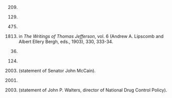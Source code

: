 [^1]: David Pogue, “Don't Just Chat, Do Something,”
*New York Times*, 30 January 2000.

[^2]: Richard M. Stallman, *Free Software, Free Societies*
57 ( Joshua Gay, ed. 2002).

[^3]: William Safire, “The Great Media Gulp,” *New
York Times*, 22 May 2003.

[^4]: St. George Tucker, *Blackstone's Commentaries* 3
(South Hackensack, N.J.: Rothman Reprints, 1969), 18.

[^5]: United States v. Causby, U.S. 328 (1946): 256, 261. The
Court did find that there could be a “taking” if the
government's use of its land effectively destroyed the value of
the Causbys' land. This example was suggested to me by Keith
Aoki's wonderful piece, “(Intellectual) Property and Sovereignty:
<a name="p308"><u>Notes</u></a>  Toward a Cultural Geography of Authorship,”
*Stanford Law Review* 48 (1996): 1293, 1333. See also Paul
Goldstein, *Real Property* (Mineola, N.Y.: Foundation Press,
1984), 1112-13.

[^6]: Lawrence Lessing, *Man of High Fidelity: Edwin Howard
Armstrong* (Philadelphia: J. B. Lipincott Company, 1956),
209.

[^7]: See “Saints: The Heroes and Geniuses of the
Electronic Era,” First Electronic Church of America, at
<a href="http://www.webstationone.com/fecha" target="_blank">www.webstationone.com/fecha</a>, available at link #1.

[^8]: Lessing, 226.

[^9]: Lessing, 256.

[^10]: Amanda Lenhart, “The Ever-Shifting Internet
Population: A New Look at Internet Access and the Digital
Divide,” Pew Internet and American Life Project, 15 April
2003: 6, available at link #2.

[^11]: This is not the only purpose of copyright, though it is the
overwhelmingly primary purpose of the copyright established in
the federal constitution. State copyright law historically
protected not just the commercial interest in publication, but
also a privacy interest. By granting authors the exclusive right
to first publication, state copyright law gave authors the power
to control the spread of facts about them. See Samuel D. Warren
and Louis D. Brandeis, “The Right to Privacy,”
*Harvard Law Review* 4 (1890): 193, 198-200.

[^12]: See Jessica Litman, *Digital Copyright* (New York:
Prometheus Books, 2001), ch. 13.

[^13]: Amy Harmon, “Black Hawk Download: Moving Beyond
Music, Pirates Use New Tools to Turn the Net into an Illicit
Video Club,” *New York Times*, 17 January 2002.

[^14]: Neil W. Netanel, “Copyright and a Democratic Civil
Society,” *Yale Law Journal* 106 (1996): 283.

[^15]: *Bach* v. *Longman*, 98 Eng. Rep. 1274 (1777)
(Mansfield).

[^16]: See Rochelle Dreyfuss, “Expressive Genericity:
Trademarks as Language in the Pepsi Generation,” *Notre
Dame Law Review* 65 (1990): 397.

[^17]: Lisa Bannon, “The Birds May Sing, but Campers Can't
Unless They Pay Up,” *Wall Street Journal*, 21 August
1996, available at link #3; Jonathan Zittrain, “Calling Off
the Copyright War: In Battle of Property vs. Free Speech, No One
Wins,” *Boston Globe*, 24 November 2002.

[^18]: In *The Rise of the Creative Class* (New York: Basic
Books, 2002), Richard Florida documents a shift in the nature of
labor toward a labor of creativity. His work, however, doesn't
directly address the legal conditions under which that creativity
is enabled or stifled. I certainly agree with him about the
importance and significance of this change, but I also believe
the conditions under which it will be enabled are much more
tenuous.

[^19]: Leonard Maltin, *Of Mice and Magic: A History of American
Animated Cartoons* (New York: Penguin Books, 1987), 34-35.

[^20]: I am grateful to David Gerstein and his careful history,
described at link #4. According to Dave Smith of the Disney
Archives, Disney paid royalties to use the music for five songs
in *Steamboat Willie*: “Steamboat Bill,”
“The Simpleton” (Delille), “Mischief
Makers” (Carbonara), “Joyful Hurry No. 1”
(Baron), and “Gawky Rube” (Lakay). A sixth song,
“The Turkey in the Straw,” was already in the public
domain. Letter from David Smith to Harry Surden, 10 July 2003, on
file with author.

[^21]: He was also a fan of the public domain. See Chris Sprigman,
“The Mouse that Ate the Public Domain,” Findlaw, 5
March 2002, at link #5.

[^22]: Until 1976, copyright law granted an author the possibility
of two terms: an initial term and a renewal term. I have
calculated the “average” term by determining the
weighted average of total registrations for any particular year,
and the proportion renewing. Thus, if 100 copyrights are
registered in year 1, and only 15 are renewed, and the renewal
term is 28 years, then the average term is 32.2 years. For the
renewal data and other relevant data, see the Web site associated
with this book, available at link #6.

[^23]: For an excellent history, see Scott McCloud, *Reinventing
Comics* (New York: Perennial, 2000).

[^24]: See Salil K. Mehra, “Copyright and Comics in Japan:
Does Law Explain Why All the Comics My Kid Watches Are Japanese
Imports?” *Rutgers Law Review* 55 (2002): 155, 182.
“[T]here might be a collective economic rationality that
would lead manga and anime artists to forgo bringing legal
actions for infringement. One hypothesis is that all manga
artists may be better off collectively if they set aside their
individual self-interest and decide not to press their legal
rights. This is essentially a prisoner's dilemma
solved.”

[^25]: The term *intellectual property* is of relatively
recent origin. See Siva Vaidhyanathan, *Copyrights and
Copywrongs*, 11 (New York: New York University Press, 2001).
See also Lawrence Lessig, *The Future of Ideas* (New York:
Random House, 2001), 293 n. 26. The term accurately describes a
set of “property” rights—copyright, patents,
trademark, and trade-secret—but the nature of those rights
is very different.

[^26]: Reese V. Jenkins, *Images and Enterprise* (Baltimore:
Johns Hopkins University Press, 1975), 112.

[^27]: Brian Coe, *The Birth of Photography* (New York:
Taplinger Publishing, 1977), 53.

[^28]: Jenkins, 177.

[^29]: Based on a chart in Jenkins, p. 178.

[^30]: Coe, 58.

[^31]: For illustrative cases, see, for example, *Pavesich*
v. *N.E. Life Ins. Co*., 50 S.E. 68 (Ga. 1905);
*Foster-Milburn Co*. v. *Chinn*, 123090 S.W. 364, 366
(Ky. 1909); *Corliss* v. *Walker*, 64 F. 280 (Mass.
Dist. Ct. 1894).

[^32]: Samuel D. Warren and Louis D. Brandeis, “The Right to
Privacy,” *Harvard Law Review* 4 (1890): 193.

[^33]: See Melville B. Nimmer, “The Right of
Publicity,” *Law and Contemporary Problems* 19 (1954):
203; William L. Prosser, “Privacy,” *California Law
Review* 48 (1960) 398-407; *White* v. *Samsung
Electronics America, Inc*., 971 F. 2d 1395 (9th Cir. 1992),
cert. denied, 508 U.S. 951 (1993).

[^34]: H. Edward Goldberg, “Essential Presentation Tools:
Hardware and Software You Need to Create Digital Multimedia
Presentations,” cadalyst, 1 February 2002, available at
link #7.

[^35]: Judith Van Evra, *Television and Child Development*
(Hillsdale, N.J.: Lawrence Erlbaum Associates, 1990);
“Findings on Family and TV Study,” *Denver
Post*, 25 May 1997, B6.

[^36]: Interview with Elizabeth Daley and Stephanie Barish, 13
December 2002.

[^37]: See Scott Steinberg, “Crichton Gets Medieval on
PCs,” E!online, 4 November 2000, available at link #8;
“Timeline,” 22 November 2000, available at link
#9.

[^38]: Interview with Daley and Barish.

[^39]: Ibid.

[^40]: See, for example, Alexis de Tocqueville, *Democracy in
America*, bk. 1, trans. Henry Reeve (New York: Bantam Books,
2000), ch. 16.

[^41]: Bruce Ackerman and James Fishkin, “Deliberation
Day,” *Journal of Political Philosophy* 10 (2) (2002):
129.

[^42]: Cass Sunstein, *Republic.com* (Princeton: Princeton
University Press, 2001), 65-80, 175, 182, 183, 192.

[^43]: Noah Shachtman, “With Incessant Postings, a Pundit
Stirs the Pot,” *New York Times*, 16 January 2003,
G5.

[^44]: Telephone interview with David Winer, 16 April 2003.

[^45]: John Schwartz, “Loss of the Shuttle: The Internet; A
Wealth of Information Online,” *New York Times*, 2
February 2003, A28; Staci D. Kramer, “Shuttle Disaster
Coverage Mixed, but Strong Overall,” Online Journalism
Review, 2 February 2003, available at link #10.

[^46]: See Michael Falcone, “Does an Editor's Pencil Ruin a
Web Log?” *New York Times*, 29 September 2003, C4.
(“Not all news organizations have been as accepting of
employees who blog. Kevin Sites, a CNN correspondent in Iraq who
started a blog about his reporting of the war on March 9, stopped
posting 12 days later at his bosses' request. Last year Steve
Olafson, a *Houston Chronicle* reporter, was fired for
keeping a personal Web log, <a name="p311"><u>published</u></a>  under a pseudonym, that
dealt with some of the issues and people he was
covering.”)

[^47]: See, for example, Edward Felten and Andrew Appel,
“Technological Access Control Interferes with Noninfringing
Scholarship,” *Communications of the Association for
Computer Machinery* 43 (2000): 9.

[^48]: Tim Goral, “Recording Industry Goes After Campus
P-2-P Networks: Suit Alleges $97.8 Billion in Damages,”
*Professional Media Group LCC* 6 (2003): 5, available at
2003 WL 55179443.

[^49]: Occupational Employment Survey, U.S. Dept. of Labor (2001)
(27-2042—Musicians and Singers). See also National
Endowment for the Arts, *More Than One in a Blue Moon*
(2000).

[^50]: Douglas Lichtman makes a related point in “KaZaA and
Punishment,” *Wall Street Journal*, 10 September 2003,
A24.

[^51]: I am grateful to Peter DiMauro for pointing me to this
extraordinary history. See also Siva Vaidhyanathan, *Copyrights
and Copywrongs*, 87-93, which details Edison's
“adventures” with copyright and patent.

[^52]: J. A. Aberdeen, *Hollywood Renegades: The Society of
Independent Motion Picture Producers* (Cobblestone
Entertainment, 2000) and expanded texts posted at “The
Edison Movie Monopoly: The Motion Picture Patents Company vs. the
Independent Outlaws,” available at link #11. For a
discussion of the economic motive behind both these limits and
the limits imposed by Victor on phonographs, see Randal C.
Picker, “From Edison to the Broadcast Flag: Mechanisms of
Consent and Refusal and the Propertization of Copyright”
(September 2002), University of Chicago Law School, James M. Olin
Program in Law and Economics, Working Paper No. 159.

[^53]: Marc Wanamaker, “The First Studios,” *The
Silents Majority*, archived at link #12.

[^54]: To Amend and Consolidate the Acts Respecting Copyright:
Hearings on S. 6330 and H.R. 19853 Before the ( Joint) Committees
on Patents, 59th Cong. 59, 1st sess. (1906) (statement of Senator
Alfred B. Kittredge, of South Dakota, chairman), reprinted in
*Legislative History of the 1909 Copyright Act*, E. Fulton
Brylawski and Abe Goldman, eds. (South Hackensack, N.J.:
Rothman Reprints, 1976).

[^55]: To Amend and Consolidate the Acts Respecting Copyright, 223
(statement of Nathan Burkan, attorney for the Music Publishers
Association).

[^56]: To Amend and Consolidate the Acts Respecting Copyright, 226
(statement of Nathan Burkan, attorney for the Music Publishers
Association).

[^57]: To Amend and Consolidate the Acts Respecting Copyright, 23
(statement of John Philip Sousa, composer).

[^58]: To Amend and Consolidate the Acts Respecting Copyright,
283-84 (statement of Albert Walker, representative of the
Auto-Music Perforating Company of New York).

[^59]: To Amend and Consolidate the Acts Respecting Copyright, 376
(prepared memorandum of Philip Mauro, general patent counsel of
the American Graphophone Company Association).

[^60]: Copyright Law Revision: Hearings on S. 2499, S. 2900, H.R.
243, and H.R. 11794 Before the ( Joint) Committee on Patents,
60th Cong., 1st sess., 217 (1908) (statement of Senator Reed
Smoot, chairman), reprinted in *Legislative History of the 1909
Copyright Act*, E. Fulton Brylawski and Abe Goldman, eds.
(South Hackensack, N.J.: Rothman Reprints, 1976).

[^61]: Copyright Law Revision: Report to Accompany H.R. 2512,
House Committee on the Judiciary, 90th Cong., 1st sess., House
Document no. 83, 66 (8 March 1967). I am grateful to Glenn Brown
for drawing my attention to this report.

[^62]: See 17 *United States Code*, sections 106 and 110. At
the beginning, record companies printed “Not Licensed for
Radio Broadcast” and other messages purporting to restrict the
ability to play a record on a radio station. Judge Learned Hand
rejected the argument that a warning attached to a record might
restrict the rights of the radio station. See *RCA
Manufacturing Co*. v. *Whiteman*, 114 F. 2d 86 (2nd Cir.
1940). See also Randal C. Picker, “From Edison to the
Broadcast Flag: Mechanisms of Consent and Refusal and the
Propertization of Copyright,” *University of Chicago Law
Review* 70 (2003): 281.

[^63]: Copyright Law Revision—CATV: Hearing on S. 1006
Before the Subcommittee on Patents, Trademarks, and Copyrights of
the Senate Committee on the Judiciary, 89th Cong., 2nd sess., 78
(1966) (statement of Rosel H. Hyde, chairman of the Federal
Communications Commission).

[^64]: Copyright Law Revision—CATV, 116 (statement of
Douglas A. Anello, general counsel of the National Association of
Broadcasters).

[^65]: Copyright Law Revision—CATV, 126 (statement of
Ernest W. Jennes, general counsel of the Association of Maximum
Service Telecasters, Inc.).

[^66]: Copyright Law Revision—CATV, 169 (joint statement of
Arthur B. Krim, president of United Artists Corp., and John Sinn,
president of United Artists Television, Inc.).

[^67]: Copyright Law Revision—CATV, 209 (statement of
Charlton Heston, president of the Screen Actors Guild).

[^68]: Copyright Law Revision—CATV, 216 (statement of Edwin
M. Zimmerman, acting assistant attorney general).

[^69]: See, for example, National Music Publisher's Association,
*The Engine of Free Expression: Copyright on the
Internet—The Myth of Free Information*, avail<a name="p313"><u>able</u></a>  at
link #13. “The threat of piracy—the use of someone
else's creative work without permission or compensation—has
grown with the Internet.”

[^70]: See IFPI (International Federation of the Phonographic
Industry), *The Recording Industry Commercial Piracy Report
2003*, July 2003, available at link #14. See also Ben Hunt,
“Companies Warned on Music Piracy Risk,” *Financial
Times*, 14 February 2003, 11.

[^71]: See Peter Drahos with John Braithwaite, *Information
Feudalism: Who Owns the Knowledge Economy?* (New York: The New
Press, 2003), 10-13, 209. The Trade-Related Aspects of
Intellectual Property Rights (TRIPS) agreement obligates member
nations to create administrative and enforcement mechanisms for
intellectual property rights, a costly proposition for developing
countries. Additionally, patent rights may lead to higher prices
for staple industries such as agriculture. Critics of TRIPS
question the disparity between burdens imposed upon developing
countries and benefits conferred to industrialized nations. TRIPS
does permit governments to use patents for public, noncommercial
uses without first obtaining the patent holder's permission.
Developing nations may be able to use this to gain the benefits
of foreign patents at lower prices. This is a promising strategy
for developing nations within the TRIPS framework.

[^72]: For an analysis of the economic impact of copying
technology, see Stan Liebowitz, *Rethinking the Network
Economy* (New York: Amacom, 2002), 144-90. “In some
instances . . . the impact of piracy on the copyright holder's
ability to appropriate the value of the work will be negligible.
One obvious instance is the case where the individual engaging in
pirating would not have purchased an original even if pirating
were not an option.” Ibid., 149.

[^73]: *Bach* v. *Longman*, 98 Eng. Rep. 1274
(1777).

[^74]: See Clayton M. Christensen, *The Innovator's Dilemma: The
Revolutionary National Bestseller That Changed the Way We Do
Business* (New York: HarperBusiness, 2000). Professor
Christensen examines why companies that give rise to and dominate
a product area are frequently unable to come up with the most
creative, paradigm-shifting uses for their own products. This job
usually falls to outside innovators, who reassemble existing
technology in inventive ways. For a discussion of Christensen's
ideas, see Lawrence Lessig, *Future*, 89-92, 139.

[^75]: See Carolyn Lochhead, “Silicon Valley Dream,
Hollywood Nightmare,” *San Francisco Chronicle*, 24
September 2002, A1; “Rock 'n' Roll Suicide,” *New
Scientist*, 6 July 2002, 42; Benny Evangelista, “Napster
Names CEO, Secures New Financing,” *San Francisco
Chronicle*, 23 May 2003, C1; “Napster's Wake-Up
Call,” *Economist*, 24 June 2000, 23; John Naughton,
“Hollywood at War with the Internet” (London)
*Times*, 26 July 2002, 18.

[^76]: See Ipsos-Insight, *TEMPO: Keeping Pace with Online Music
Distribution* <a name="p314"><u>(September</u></a>  2002), reporting that 28 percent of
Americans aged twelve and older have downloaded music off of the
Internet and 30 percent have listened to digital music files
stored on their computers.

[^77]: Amy Harmon, “Industry Offers a Carrot in Online Music
Fight,” *New York Times*, 6 June 2003, A1.

[^78]: See Liebowitz, *Rethinking the Network
Economy*,148-49.

[^79]: See Cap Gemini Ernst &amp; Young, *Technology Evolution
and the Music Industry's Business Model Crisis* (2003), 3.
This report describes the music industry's effort to stigmatize
the budding practice of cassette taping in the 1970s, including
an advertising campaign featuring a cassette-shape skull and the
caption “Home taping is killing music.”

	At the time digital audio tape became a threat, the Office of
Technical Assessment conducted a survey of consumer behavior. In
1988, 40 percent of consumers older than ten had taped music to a
cassette format. U.S. Congress, Office of Technology Assessment,
*Copyright and Home Copying: Technology Challenges the Law*,
OTA-CIT-422 (Washington, D.C.: U.S. Government Printing Office,
October 1989), 145-56.

[^80]: U.S. Congress, *Copyright and Home Copying*, 4.

[^81]: See Recording Industry Association of America, *2002
Yearend Statistics*, available at link #15. A later report
indicates even greater losses. See Recording Industry Association
of America, *Some Facts About Music Piracy*, 25 June 2003,
available at link #16: “In the past four years, unit
shipments of recorded music have fallen by 26 percent from 1.16
billion units in 1999 to 860 million units in 2002 in the United
States (based on units shipped). In terms of sales, revenues are
down 14 percent, from $14.6 billion in 1999 to $12.6 billion last
year (based on U.S. dollar value of shipments). The music
industry worldwide has gone from a $39 billion industry in 2000
down to a $32 billion industry in 2002 (based on U.S. dollar
value of shipments).”

[^82]: Jane Black, “Big Music's Broken Record,”
BusinessWeek online, 13 February 2003, available at link #17.

[^83]: Ibid.

[^84]: By one estimate, 75 percent of the music released by the
major labels is no longer in print. See Online Entertainment and
Copyright Law—Coming Soon to a Digital Device Near You:
Hearing Before the Senate Committee on the Judiciary, 107th
Cong., 1st sess. (3 April 2001) (prepared statement of the Future
of Music Coalition), available at link #18.

[^85]: While there are not good estimates of the number of used
record stores in existence, in 2002, there were 7,198 used book
dealers in the United States, an increase of 20 percent since
1993. See Book Hunter Press, *The Quiet Revolution: The
Expansion of the Used Book Market* (2002), available at link
#19. Used records accounted for $260 million in sales in 2002.
See National Association of Recording Merchandisers, “2002
Annual Survey Results,” available at link #20.

[^86]: See Transcript of Proceedings, In Re: Napster Copyright
Litigation at 34-35 (N.D. Cal., 11 July 2001), nos. MDL-00-1369
MHP, C 99-5183 MHP, available at link #21. For an account of the
litigation and its toll on Napster, see Joseph Menn, *All the
Rave: The Rise and Fall of Shawn Fanning's Napster* (New York:
Crown Business, 2003), 269-82.

[^87]: Copyright Infringements (Audio and Video Recorders):
Hearing on S. 1758 Before the Senate Committee on the Judiciary,
97th Cong., 1st and 2nd sess., 459 (1982) (testimony of Jack
Valenti, president, Motion Picture Association of America,
Inc.).

[^88]: Copyright Infringements (Audio and Video Recorders),
475.

[^89]: *Universal City Studios, Inc*. v. *Sony Corp. of
America*, 480 F. Supp. 429, 438 (C.D. Cal., 1979).

[^90]: Copyright Infringements (Audio and Video Recorders), 485
(testimony of Jack Valenti).

[^91]: *Universal City Studios, Inc*. v. *Sony Corp. of
America*, 659 F. 2d 963 (9th Cir. 1981).

[^92]: *Sony Corp. of America* v. *Universal City Studios,
Inc*., 464 U.S. 417, 431 (1984).

[^93]: These are the most important instances in our history, but
there are other cases as well. The technology of digital audio
tape (DAT), for example, was regulated by Congress to minimize
the risk of piracy. The remedy Congress imposed did burden DAT
producers, by taxing tape sales and controlling the technology of
DAT. See Audio Home Recording Act of 1992 (Title 17 of the
*United States Code*), Pub. L. No. 102-563, 106 Stat. 4237,
codified at 17 U.S.C. §1001. Again, however, this regulation
did not eliminate the opportunity for free riding in the sense
I've described. See Lessig, *Future*, 71. See also Picker,
“From Edison to the Broadcast Flag,” *University of
Chicago Law Review* 70 (2003): 293-96.

[^94]: *Sony Corp. of America* v. *Universal City Studios,
Inc*., 464 U.S. 417, 432 (1984).

[^95]: John Schwartz, “New Economy: The Attack on
Peer-to-Peer Software Echoes Past Efforts,” *New York
Times*, 22 September 2003, C3.

[^96]: Letter from Thomas Jefferson to Isaac McPherson (13 August
1813) in *The Writings of Thomas Jefferson*, vol. 6 (Andrew
A. Lipscomb and Albert Ellery Bergh, eds., 1903), 330,
333-34.

[^97]: As the legal realists taught American law, all property
rights are intangible. A property right is simply a right that an
individual has against the world to do or not do certain things
that may or may not attach to a physical object. The right itself
is intangible, even if the object to which it is (metaphorically)
attached is tangible. See Adam Mossoff, “What Is Property?
Putting the Pieces Back Together,” *Arizona Law
Review* 45 (2003): 373, 429 n. 241.

[^98]: Jacob Tonson is typically remembered for his associations
with prominent eighteenth-century literary figures, especially
John Dryden, and for his handsome “definitive
editions” of classic works. In addition to *Romeo and
Juliet*, he published an astonishing array of works that still
remain at the heart of the English canon, including collected
works of Shakespeare, Ben Jonson, John Milton, and John Dryden.
See Keith Walker, “Jacob Tonson, Bookseller,”
*American Scholar* 61:3 (1992): 424-31.

[^99]: Lyman Ray Patterson, *Copyright in Historical
Perspective* (Nashville: Vanderbilt University Press, 1968),
151-52.

[^100]: As Siva Vaidhyanathan nicely argues, it is erroneous to
call this a “copyright law.” See Vaidhyanathan,
*Copyrights and Copywrongs*, 40.

[^101]: Philip Wittenberg, *The Protection and Marketing of
Literary Property* (New York: J. Messner, Inc., 1937), 31.

[^102]: A Letter to a Member of Parliament concerning the Bill now
depending in the House of Commons, for making more effectual an
Act in the Eighth Year of the Reign of Queen Anne, entitled, An
Act for the Encouragement of Learning, by Vesting the Copies of
Printed Books in the Authors or Purchasers of such Copies, during
the Times therein mentioned (London, 1735), in Brief Amici Curiae
of Tyler T. Ochoa et al., 8, *Eldred* v. *Ashcroft*,
537 U.S. 186 (2003) (No. 01-618).

[^103]: Lyman Ray Patterson, “Free Speech, Copyright, and
Fair Use,” *Vanderbilt Law Review* 40 (1987): 28. For
a wonderfully compelling account, see Vaidhyanathan, 37-48.

[^104]: For a compelling account, see David Saunders, *Authorship
and Copyright* (London: Routledge, 1992), 62-69.

[^105]: Mark Rose, *Authors and Owners* (Cambridge: Harvard
University Press, 1993), 92.

[^106]: Ibid., 93.

[^107]: Lyman Ray Patterson, *Copyright in Historical
Perspective*, 167 (quoting Borwell).

[^108]: Howard B. Abrams, “The Historic Foundation of
American Copyright Law: Exploding the Myth of Common Law
Copyright,” *Wayne Law Review* 29 (1983): 1152.

[^109]: Ibid., 1156.

[^110]: Rose, 97.

[^111]: Ibid.

[^112]: For an excellent argument that such use is “fair
use,” but that lawyers don't permit recognition that it is
“fair use,” see Richard A. Posner with William F.
Patry, “Fair Use and Statutory Reform in the Wake of
*Eldred*” (draft on file with author), University of
Chicago Law School, 5 August 2003.

[^113]: Technically, the rights that Alben had to clear were mainly
those of publicity—rights an artist has to control the
commercial exploitation of his image. But these rights, too,
burden “Rip, Mix, Burn” creativity, as this chapter
evinces.

[^114]: U.S. Department of Commerce Office of Acquisition
Management, *Seven Steps to Performance-Based Services
Acquisition*, available at link #22.

[^115]: The temptations remain, however. Brewster Kahle reports
that the White House changes its own press releases without
notice. A May 13, 2003, press release stated, “Combat
Operations in Iraq Have Ended.” That was later changed,
without notice, to “Major Combat Operations in Iraq Have
Ended.” E-mail from Brewster Kahle, 1 December 2003.

[^116]: Doug Herrick, “Toward a National Film Collection:
Motion Pictures at the Library of Congress,” *Film
Library Quarterly* 13 nos. 2-3 (1980): 5; Anthony Slide,
*Nitrate Won't Wait: A History of Film Preservation in the
United States* ( Jefferson, N.C.: McFarland &amp; Co., 1992),
36.

[^117]: Dave Barns, “Fledgling Career in Antique Books:
Woodstock Landlord, Bar Owner Starts a New Chapter by Adopting
Business,” *Chicago Tribune*, 5 September 1997, at
Metro Lake 1L. Of books published between 1927 and 1946, only 2.2
percent were in print in 2002. R. Anthony Reese, “The First
Sale Doctrine in the Era of Digital Networks,” *Boston
College Law Review* 44 (2003): 593 n. 51.

[^118]: Home Recording of Copyrighted Works: Hearings on H.R. 4783,
H.R. 4794, H.R. 4808, H.R. 5250, H.R. 5488, and H.R. 5705 Before
the Subcommittee on Courts, Civil Liberties, and the
Administration of Justice of the Committee on the Judiciary of
the House of Representatives, 97th Cong., 2nd sess. (1982): 65
(testimony of Jack Valenti).

[^119]: Lawyers speak of “property” not as an absolute
thing, but as a bundle of rights that are sometimes associated
with a particular object. Thus, my “property right”
to my car gives me the right to exclusive use, but not the right
to drive at 150 miles an hour. For the best effort to connect the
ordinary meaning of “property” to “lawyer
talk,” see Bruce Ackerman, *Private Property and the
Constitution* (New Haven: Yale University Press, 1977),
26-27.

[^120]: By describing the way law affects the other three
modalities, I don't mean to suggest that the other three don't
affect law. Obviously, they do. Law's only distinction is that it
alone speaks as if it has a right self-consciously to change the
other three. The right of the other three is more timidly
expressed. See Lawrence Lessig, *Code: And Other Laws of
Cyberspace* (New <a name="p318"><u>York</u></a> : Basic Books, 1999): 90-95; Lawrence
Lessig, “The New Chicago School,” *Journal of Legal
Studies*, June 1998.

[^121]: Some people object to this way of talking about
“liberty.” They object because their focus when
considering the constraints that exist at any particular moment
are constraints imposed exclusively by the government. For
instance, if a storm destroys a bridge, these people think it is
meaningless to say that one's liberty has been restrained. A
bridge has washed out, and it's harder to get from one place to
another. To talk about this as a loss of freedom, they say, is to
confuse the stuff of politics with the vagaries of ordinary
life.

    I don't mean to deny the value in this narrower view, which
depends upon the context of the inquiry. I do, however, mean to
argue against any insistence that this narrower view is the only
proper view of liberty. As I argued in *Code*, we come from
a long tradition of political thought with a broader focus than
the narrow question of what the government did when. John Stuart
Mill defended freedom of speech, for example, from the tyranny of
narrow minds, not from the fear of government prosecution; John
Stuart Mill, *On Liberty* (Indiana: Hackett Publishing Co.,
1978), 19. John R. Commons famously defended the economic freedom
of labor from constraints imposed by the market; John R. Commons,
“The Right to Work,” in Malcom Rutherford and Warren
J. Samuels, eds., *John R. Commons: Selected Essays*
(London: Routledge: 1997), 62. The Americans with Disabilities
Act increases the liberty of people with physical disabilities by
changing the architecture of certain public places, thereby
making access to those places easier; 42 *United States
Code*, section 12101 (2000). Each of these interventions to
change existing conditions changes the liberty of a particular
group. The effect of those interventions should be accounted for
in order to understand the effective liberty that each of these
groups might face.

[^122]: See Geoffrey Smith, “Film vs. Digital: Can Kodak
Build a Bridge?” BusinessWeek online, 2 August 1999,
available at link #23. For a more recent analysis of Kodak's
place in the market, see Chana R. Schoenberger, “Can Kodak
Make Up for Lost Moments?” Forbes.com, 6 October 2003,
available at link #24.

[^123]: Fred Warshofsky, *The Patent Wars* (New York: Wiley,
1994), 170-71.

[^124]: See, for example, James Boyle, “A Politics of
Intellectual Property: Environmentalism for the Net?”
*Duke Law Journal* 47 (1997): 87.

[^125]: William W. Crosskey, *Politics and the Constitution in
the History of the United States* (London: Cambridge
University Press, 1953), vol. 1, 485-86: “extinguish[ing],
by plain implication of ‘the supreme Law of the Land,’ <em>the
perpetual rights which authors had, or were supposed by some to
have, under the Common Law</em>” (emphasis added).

[^126]: Although 13,000 titles were published in the United States
from 1790 to <a name="p319"><u>1799</u></a> , only 556 copyright registrations were filed;
John Tebbel, *A History of Book Publishing in the United
States*, vol. 1, *The Creation of an Industry, 1630-1865*
(New York: Bowker, 1972), 141. Of the 21,000 imprints recorded
before 1790, only twelve were copyrighted under the 1790 act;
William J. Maher, *Copyright Term, Retrospective Extension and
the Copyright Law of 1790 in Historical Context*, 7-10 (2002),
available at link #25. Thus, the overwhelming majority of works
fell immediately into the public domain. Even those works that
were copyrighted fell into the public domain quickly, because the
term of copyright was short. The initial term of copyright was
fourteen years, with the option of renewal for an additional
fourteen years. Copyright Act of May 31, 1790, §1, 1 stat.
124.

[^127]: Few copyright holders ever chose to renew their
copyrights. For instance, of the 25,006 copyrights registered in
1883, only 894 were renewed in 1910. For a year-by-year analysis
of copyright renewal rates, see Barbara A. Ringer, “Study
No. 31: Renewal of Copyright,” *Studies on Copyright*,
vol. 1 (New York: Practicing Law Institute, 1963), 618. For a
more recent and comprehensive analysis, see William M. Landes and
Richard A. Posner, “Indefinitely Renewable
Copyright,” *University of Chicago Law Review* 70
(2003): 471, 498-501, and accompanying figures.

[^128]: See Ringer, ch. 9, n. 2.

[^129]: These statistics are understated. Between the years 1910
and 1962 (the first year the renewal term was extended), the
average term was never more than thirty-two years, and averaged
thirty years. See Landes and Posner, “Indefinitely
Renewable Copyright,” loc. cit.

[^130]: See Thomas Bender and David Sampliner, “Poets,
Pirates, and the Creation of American Literature,” 29
*New York University Journal of International Law and
Politics* 255 (1997), and James Gilraeth, ed., Federal
Copyright Records, 1790-1800 (U.S. G.P.O., 1987).

[^131]: Jonathan Zittrain, “The Copyright Cage,”
*Legal Affairs*, July/August 2003, available at link
#26.

[^132]: Professor Rubenfeld has presented a powerful
constitutional argument about the difference that copyright law
should draw (from the perspective of the First Amendment) between
mere “copies” and derivative works. See Jed
Rubenfeld, “The Freedom of Imagination: Copyright's
Constitutionality,” *Yale Law Journal* 112 (2002):
1-60 (see especially pp. 53-59).

[^133]: This is a simplification of the law, but not much of one.
The law certainly regulates more than
“copies”—a public performance of a copyrighted
song, for example, is regulated even though performance per se
doesn't make a copy; 17 *United States Code*, section
106(4). And it certainly sometimes doesn't regulate a
“copy”; 17 *United States Code*, section 112(a).
But the presumption under the existing law (which regulates
“copies;” 17 *United States Code*, section 102)
is that if there is a copy, there is a right.

[^134]: Thus, my argument is not that in each place that copyright
law extends, <a name="p320"><u>we</u></a>  should repeal it. It is instead that we should
have a good argument for its extending where it does, and should
not determine its reach on the basis of arbitrary and automatic
changes caused by technology.

[^135]: I don't mean “nature” in the sense that it
couldn't be different, but rather that its present instantiation
entails a copy. Optical networks need not make copies of content
they transmit, and a digital network could be designed to delete
anything it copies so that the same number of copies remain.

[^136]: See David Lange, “Recognizing the Public
Domain,” *Law and Contemporary Problems* 44 (1981):
172-73.

[^137]: Ibid. See also Vaidhyanathan, *Copyrights and
Copywrongs*, 1-3.

[^138]: In principle, a contract might impose a requirement on me.
I might, for example, buy a book from you that includes a
contract that says I will read it only three times, or that I
promise to read it three times. But that obligation (and the
limits for creating that obligation) would come from the
contract, not from copyright law, and the obligations of contract
would not necessarily pass to anyone who subsequently acquired
the book.

[^139]: See Pamela Samuelson, “Anticircumvention Rules:
Threat to Science,” *Science* 293 (2001): 2028;
Brendan I. Koerner, “Play Dead: Sony Muzzles the Techies
Who Teach a Robot Dog New Tricks,” *American
Prospect*, 1 January 2002; “Court Dismisses Computer
Scientists' Challenge to DMCA,” *Intellectual Property
Litigation Reporter*, 11 December 2001; Bill Holland,
“Copyright Act Raising Free-Speech Concerns,”
*Billboard*, 26 May 2001; Janelle Brown, “Is the RIAA
Running Scared?” Salon.com, 26 April 2001; Electronic
Frontier Foundation, “Frequently Asked Questions about
*Felten and USENIX* v. *RIAA* Legal Case,”
available at link #27.

[^140]: *Sony Corporation of America* v. *Universal City
Studios, Inc*., 464 U.S. 417, 455 fn. 27 (1984). Rogers never
changed his view about the VCR. See James Lardner, *Fast
Forward: Hollywood, the Japanese, and the Onslaught of the
VCR* (New York: W. W. Norton, 1987), 270-71.

[^141]: For an early and prescient analysis, see Rebecca Tushnet,
“Legal Fictions, Copyright, Fan Fiction, and a New Common
Law,” *Loyola of Los Angeles Entertainment Law
Journal* 17 (1997): 651.

[^142]: FCC Oversight: Hearing Before the Senate Commerce, Science
and Transportation Committee, 108th Cong., 1st sess. (22 May
2003) (statement of Senator John McCain).

[^143]: Lynette Holloway, “Despite a Marketing Blitz, CD
Sales Continue to Slide,” *New York Times*, 23
December 2002.

[^144]: Molly Ivins, “Media Consolidation Must Be
Stopped,” *Charleston Gazette*, 31 May 2003.

[^145]: James Fallows, “The Age of Murdoch,”
*Atlantic Monthly* (September 2003): 89.

[^146]: Leonard Hill, “The Axis of Access,” remarks
before Weidenbaum Center Forum, “Entertainment Economics:
The Movie Industry,” St. Louis, Mis<a name="p321"><u>souri</u></a>,  3 April 2003
(transcript of prepared remarks available at link #28; for the
Lear story, not included in the prepared remarks, see link
#29).

[^147]: NewsCorp./DirecTV Merger and Media Consolidation: Hearings
on Media Ownership Before the Senate Commerce Committee, 108th
Cong., 1st sess. (2003) (testimony of Gene Kimmelman on behalf of
Consumers Union and the Consumer Federation of America),
available at link #30. Kimmelman quotes Victoria Riskin,
president of Writers Guild of America, West, in her Remarks at
FCC En Banc Hearing, Richmond, Virginia, 27 February 2003.

[^148]: Ibid.

[^149]: “Barry Diller Takes on Media Deregulation,”
*Now with Bill Moyers*, Bill Moyers, 25 April 2003, edited
transcript available at link #31.

[^150]: Clayton M. Christensen, *The Innovator's Dilemma: The
Revolutionary National Bestseller that Changed the Way We Do
Business* (Cambridge: Harvard Business School Press, 1997).
Christensen acknowledges that the idea was first suggested by
Dean Kim Clark. See Kim B. Clark, “The Interaction of
Design Hierarchies and Market Concepts in Technological
Evolution,” *Research Policy* 14 (1985): 235-51. For a
more recent study, see Richard Foster and Sarah Kaplan,
*Creative Destruction: Why Companies That Are Built to Last
Underperform the Market—and How to Successfully Transform
Them* (New York: Currency/Doubleday, 2001).

[^151]: The Marijuana Policy Project, in February 2003, sought to
place ads that directly responded to the Nick and Norm series on
stations within the Washington, D.C., area. Comcast rejected the
ads as “against [their] policy.” The local NBC
affiliate, WRC, rejected the ads without reviewing them. The
local ABC affiliate, WJOA, originally agreed to run the ads and
accepted payment to do so, but later decided not to run the ads
and returned the collected fees. Interview with Neal Levine, 15
October 2003.

    These restrictions are, of course, not limited to drug policy.
See, for example, Nat Ives, “On the Issue of an Iraq War,
Advocacy Ads Meet with Rejection from TV Networks,” *New
York Times*, 13 March 2003, C4. Outside of election-related
air time there is very little that the FCC or the courts are
willing to do to even the playing field. For a general overview,
see Rhonda Brown, “Ad Hoc Access: The Regulation of
Editorial Advertising on Television and Radio,” *Yale Law
and Policy Review* 6 (1988): 449-79, and for a more recent
summary of the stance of the FCC and the courts, see
*Radio-Television News Directors Association* v. *FCC*,
184 F. 3d 872 (D.C. Cir. 1999). Municipal authorities exercise
the same authority as the networks. In a recent example from San
Francisco, the San Francisco transit authority rejected an ad
that criticized its Muni diesel buses. Phillip Matier and Andrew
Ross, “Antidiesel Group Fuming After Muni Rejects
Ad,” SFGate.com, 16 June 2003, available at link #32. The
ground was that the criticism was “too
controversial.”

[^152]: Siva Vaidhyanathan captures a similar point in his
“four surrenders” of copyright law in the digital
age. See Vaidhyanathan, 159-60.

[^153]: It was the single most important contribution of the legal
realist movement to demonstrate that all property rights are
always crafted to balance public and private interests. See
Thomas C. Grey, “The Disintegration of Property,” in
*Nomos XXII: Property*, J. Roland Pennock and John W.
Chapman, eds. (New York: New York University Press, 1980).

[^154]: H. G. Wells, “The Country of the Blind” (1904,
1911). See H. G. Wells, *The Country of the Blind and Other
Stories*, Michael Sherborne, ed. (New York: Oxford University
Press, 1996).

[^155]: For an excellent summary, see the report prepared by
GartnerG2 and the Berkman Center for Internet and Society at
Harvard Law School, “Copyright and Digital Media in a
Post-Napster World,” 27 June 2003, available at link #33.
Reps. John Conyers Jr. (D-Mich.) and Howard L. Berman (D-Calif.)
have introduced a bill that would treat unauthorized on-line
copying as a felony offense with punishments ranging as high as
five years imprisonment; see Jon Healey, “House Bill Aims
to Up Stakes on Piracy,” *Los Angeles Times*, 17 July
2003, available at link #34. Civil penalties are currently set at
$150,000 per copied song. For a recent (and unsuccessful) legal
challenge to the RIAA's demand that an ISP reveal the identity of
a user accused of sharing more than 600 songs through a family
computer, see *RIAA* v. *Verizon Internet Services (In re.
Verizon Internet Services)*, 240 F. Supp. 2d 24 (D.D.C. 2003).
Such a user could face liability ranging as high as $90 million.
Such astronomical figures furnish the RIAA with a powerful
arsenal in its prosecution of file sharers. Settlements ranging
from $12,000 to $17,500 for four students accused of heavy file
sharing on university networks must have seemed a mere pittance
next to the $98 billion the RIAA could seek should the matter
proceed to court. See Elizabeth Young, “Downloading Could
Lead to Fines,” redandblack.com, 26 August 2003, available
at link #35. For an example of the RIAA's targeting of student
file sharing, and of the subpoenas issued to universities to
reveal student file-sharer identities, see James Collins,
“RIAA Steps Up Bid to Force BC, MIT to Name
Students,” *Boston Globe*, 8 August 2003, D3,
available at link #36.

[^156]: WIPO and the DMCA One Year Later: Assessing Consumer Access
to Digital Entertainment on the Internet and Other Media: Hearing
Before the Subcommittee on Telecommunications, Trade, and
Consumer Protection, House Committee on Commerce, 106th Cong. 29
(1999) (statement of Peter Harter, vice president, Global Public
Policy and Standards, EMusic.com), available in LEXIS, Federal
Document Clearing House Congressional Testimony File.

[^157]: See Lynne W. Jeter, *Disconnected: Deceit and Betrayal at
WorldCom* (Hoboken, N.J.: John Wiley &amp; Sons, 2003), 176,
204; for details of the settlement, see MCI press release,
“MCI Wins U.S. District Court Approval for SEC
Settlement” (7 July 2003), available at link #37.

[^158]: The bill, modeled after California's tort reform model, was
passed in the House of Representatives but defeated in a Senate
vote in July 2003. For an overview, see Tanya Albert,
“Measure Stalls in Senate: ‘We’ll Be Back,' Say Tort
Reformers,” amednews.com, 28 July 2003, available at link
#38, and “Senate Turns Back Malpractice Caps,”
CBSNews.com, 9 July 2003, available at link #39. President Bush
has continued to urge tort reform in recent months.

[^159]: See Danit Lidor, “Artists Just Wanna Be Free,”
*Wired*, 7 July 2003, available at link #40. For an overview
of the exhibition, see link #41.

[^160]: See Joseph Menn, “Universal, EMI Sue Napster
Investor,” *Los Angeles Times*, 23 April 2003. For a
parallel argument about the effects on innovation in the
distribution of music, see Janelle Brown, “The Music
Revolution Will Not Be Digitized,” Salon.com, 1 June 2001,
available at link #42. See also Jon Healey, “Online Music
Services Besieged,” *Los Angeles Times*, 28 May
2001.

[^161]: Rafe Needleman, “Driving in Cars with MP3s,”
*Business 2.0*, 16 June 2003, available at link #43. I am
grateful to Dr. Mohammad Al-Ubaydli for this example.

[^162]: “Copyright and Digital Media in a Post-Napster
World,” GartnerG2 and the Berkman Center for Internet and
Society at Harvard Law School (2003), 33-35, available at link
#44.

[^163]: GartnerG2, 26-27.

[^164]: See David McGuire, “Tech Execs Square Off Over
Piracy,” Newsbytes, 28 February 2002 (Entertainment).

[^165]: Jessica Litman, *Digital Copyright* (Amherst, N.Y.:
Prometheus Books, 2001).

[^166]: The only circuit court exception is found in *Recording
Industry Association of America (RIAA)* v. *Diamond
Multimedia Systems*, 180 F. 3d 1072 (9th Cir. 1999). There the
court of appeals for the Ninth Circuit reasoned that makers of a
portable MP3 player were not liable for contributory copyright
infringement for a device that is unable to record or
redistribute music (a device whose only copying function is to
render portable a music file already stored on a user's hard
drive).

    At the district court level, the only exception is found in
*Metro-Goldwyn-Mayer Studios, Inc*. v. *Grokster,
Ltd*., 259 F. Supp. 2d 1029 (C.D. Cal., 2003), where the court
found the link between the distributor and any given user's
conduct too attenuated to make the distributor liable for
contributory or vicarious infringement liability.

[^167]: For example, in July 2002, Representative Howard Berman
introduced the Peer-to-Peer Piracy Prevention Act (H.R. 5211),
which would immunize copyright holders from liability for damage
done to computers when the copyright holders use technology to
stop copyright infringement. In August 2002, Representative Billy
Tauzin introduced a bill to mandate that technologies capable of
rebroadcasting digital copies of films broadcast on TV (i.e.,
computers) respect a “broadcast flag” that would
disable copying of that content. And in March of the same year,
Senator Fritz Hollings introduced the Consumer Broadband and
Digital Television Promotion Act, which mandated copyright
protection technology in all digital media devices. See
GartnerG2, “Copyright and Digital Media in a Post-Napster
World,” 27 June 2003, 33-34, available at link #44.

[^168]: Lessing, 239.

[^169]: Ibid., 229.

[^170]: This example was derived from fees set by the original
Copyright Arbitration Royalty Panel (CARP) proceedings, and is
drawn from an example offered by Professor William Fisher.
Conference Proceedings, iLaw (Stanford), 3 July 2003, on file
with author. Professors Fisher and Zittrain submitted testimony
in the CARP proceeding that was ultimately rejected. See Jonathan
Zittrain, Digital Performance Right in Sound Recordings and
Ephemeral Recordings, Docket No. 2000-9, CARP DTRA 1 and 2,
available at link #45.

    For an excellent analysis making a similar point, see Randal
C. Picker, “Copyright as Entry Policy: The Case of Digital
Distribution,” *Antitrust Bulletin* (Summer/Fall
2002): 461: “This was not confusion, these are just
old-fashioned entry barriers. Analog radio stations are protected
from digital entrants, reducing entry in radio and diversity.
Yes, this is done in the name of getting royalties to copyright
holders, but, absent the play of powerful interests, that could
have been done in a media-neutral way.”

[^171]: Mike Graziano and Lee Rainie, “The Music Downloading
Deluge,” Pew Internet and American Life Project (24 April
2001), available at link #46. The Pew Internet and American Life
Project reported that 37 million Americans had downloaded music
files from the Internet by early 2001.

[^172]: Alex Pham, “The Labels Strike Back: N.Y. Girl
Settles RIAA Case,” *Los Angeles Times*, 10 September
2003, Business.

[^173]: Jeffrey A. Miron and Jeffrey Zwiebel, “Alcohol
Consumption During Prohibition,” *American Economic
Review* 81, no. 2 (1991): 242.

[^174]: National Drug Control Policy: Hearing Before the House
Government Reform Committee, 108th Cong., 1st sess. (5 March
2003) (statement of John P. Walters, director of National Drug
Control Policy).

[^175]: See James Andreoni, Brian Erard, and Jonathon Feinstein,
“Tax Compliance,” *Journal of Economic
Literature* 36 (1998): 818 (survey of compliance
literature).

[^176]: See Frank Ahrens, “RIAA's Lawsuits Meet Surprised
Targets; Single Mother in Calif., 12-Year-Old Girl in N.Y. Among
Defendants,” *Washington Post*, 10 September 2003, E1;
Chris Cobbs, “Worried Parents Pull Plug on File ‘Stealing’;
With the Music Industry Cracking Down on File Swapping, Parents
are Yanking Software from Home PCs to Avoid Being Sued,”
*Orlando Sentinel Tribune*, 30 August 2003, C1; Jefferson
Graham, “Recording Industry Sues Parents,” *USA
Today*, 15 September 2003, 4D; John Schwartz, “She Says
She’s No Music Pirate. No Snoop Fan, Either,” *New York
Times*, 25 September 2003, C1; Margo Varadi, “Is Brianna
a Criminal?” *Toronto Star*, 18 September 2003,
P7.

[^177]: See “Revealed: How RIAA Tracks Downloaders: Music
Industry Discloses Some Methods Used,” CNN.com, available
at link #47.

[^178]: See Jeff Adler, “Cambridge: On Campus, Pirates Are
Not Penitent,” *Boston Globe*, 18 May 2003, City
Weekly, 1; Frank Ahrens, “Four Students Sued over Music
Sites; Industry Group Targets File Sharing at Colleges,”
*Washington Post*, 4 April 2003, E1; Elizabeth Armstrong,
“Students ‘Rip, Mix, Burn’ at Their Own Risk,”
*Christian Science Monitor*, 2 September 2003, 20; Robert
Becker and Angela Rozas, “Music Pirate Hunt Turns to
Loyola; Two Students Names Are Handed Over; Lawsuit
Possible,” *Chicago Tribune*, 16 July 2003, 1C; Beth
Cox, “RIAA Trains Antipiracy Guns on Universities,”
*Internet News*, 30 January 2003, available at link #48;
Benny Evangelista, “Download Warning 101: Freshman
Orientation This Fall to Include Record Industry Warnings Against
File Sharing,” *San Francisco Chronicle*, 11 August
2003, E11; “Raid, Letters Are Weapons at
Universities,” *USA Today*, 26 September 2000, 3D.

[^179]: There's a parallel here with pornography that is a bit hard
to describe, but it's a strong one. One phenomenon that the
Internet created was a world of noncommercial
pornographers—people who were distributing porn but were
not making money directly or indirectly from that distribution.
Such a class didn't exist before the Internet came into being
because the costs of distributing porn were so high. Yet this new
class of distributors got special attention in the Supreme Court,
when the Court struck down the Communications Decency Act of
1996. It was partly because of the burden on noncommercial
speakers that the statute was found to exceed Congress's power.
The same point could have been made about noncommercial
publishers after the advent of the Internet. The Eric Eldreds of
the world before the Internet were extremely few. Yet one would
think it at least as important to protect the Eldreds of the
world as to protect noncommercial pornographers.

[^180]: The full text is: “Sonny [Bono] wanted the term of
copyright protection to last forever. I am informed by staff that
such a change would violate the <a name="p326"><u>Constitution.</u></a>  I invite all of you
to work with me to strengthen our copyright laws in all of the
ways available to us. As you know, there is also Jack Valenti's
proposal for a term to last forever less one day. Perhaps the
Committee may look at that next Congress,” 144 Cong. Rec.
H9946, 9951-2 (October 7, 1998).

[^181]: Associated Press, “Disney Lobbying for Copyright
Extension No Mickey Mouse Effort; Congress OKs Bill Granting
Creators 20 More Years,” *Chicago Tribune*, 17 October
1998, 22.

[^182]: See Nick Brown, “Fair Use No More?: Copyright in the
Information Age,” available at link #49.

[^183]: Alan K. Ota, “Disney in Washington: The Mouse That
Roars,” *Congressional Quarterly This Week*, 8 August
1990, available at link #50.

[^184]: *United States* v. *Lopez*, 514 U.S. 549, 564
(1995).

[^185]: *United States* v. *Morrison*, 529 U.S. 598
(2000).

[^186]: If it is a principle about enumerated powers, then the
principle carries from one enumerated power to another. The
animating point in the context of the Commerce Clause was that
the interpretation offered by the government would allow the
government unending power to regulate commerce—the
limitation to interstate commerce notwithstanding. The same point
is true in the context of the Copyright Clause. Here, too, the
government's interpretation would allow the government unending
power to regulate copyrights—the limitation to
“limited times” notwithstanding.

[^187]: Brief of the Nashville Songwriters Association,
*Eldred* v. *Ashcroft*, 537 U.S. 186 (2003) (No.
01-618), n.10, available at link #51.

[^188]: The figure of 2 percent is an extrapolation from the study
by the Congressional Research Service, in light of the estimated
renewal ranges. See Brief of Petitioners, *Eldred* v.
*Ashcroft*, 7, available at link #52.

[^189]: See David G. Savage, “High Court Scene of Showdown
on Copyright Law,” *Los Angeles Times*, 6 October
2002; David Streitfeld, “Classic Movies, Songs, Books at
Stake; Supreme Court Hears Arguments Today on Striking Down
Copyright Extension,” *Orlando Sentinel Tribune*, 9
October 2002.

[^190]: Brief of Hal Roach Studios and Michael Agee as Amicus
Curiae Supporting the Petitoners, *Eldred* v.
*Ashcroft*, 537 U.S. 186 (2003) (No. 01-618), 12. See also
Brief of Amicus Curiae filed on behalf of Petitioners by the
Internet Archive, *Eldred* v. *Ashcroft*, available at
link #53.

[^191]: Jason Schultz, “The Myth of the 1976 Copyright
‘Chaos’ Theory,” 20 December 2002, available at link
#54.

[^192]: Brief of Amici Dr. Seuss Enterprise et al., *Eldred*
v. *Ashcroft*, 537 U.S. 186 (2003) (No. 01-618), 19.

[^193]: Dinitia Smith, “Immortal Words, Immortal Royalties?
Even Mickey Mouse Joins the Fray,” *New York Times*,
28 March 1998, B7.

[^194]: Until the 1908 Berlin Act of the Berne Convention, national
copyright legislation sometimes made protection depend upon
compliance with formalities such as registration, deposit, and
affixation of notice of the author’s claim of copyright. However,
starting with the 1908 act, every text of the Convention has
provided that “the enjoyment and the exercise” of
rights guaranteed by the Convention “shall not be subject
to any formality.” The prohibition against formalities is
presently embodied in Article 5(2) of the Paris Text of the Berne
Convention. Many countries continue to impose some form of
deposit or registration requirement, albeit not as a condition of
copyright. French law, for example, requires the deposit of
copies of works in national repositories, principally the
National Museum. Copies of books published in the United Kingdom
must be deposited in the British Library. The German Copyright
Act provides for a Registrar of Authors where the author's true
name can be filed in the case of anonymous or pseudonymous works.
Paul Goldstein, *International Intellectual Property Law, Cases
and Materials* (New York: Foundation Press, 2001), 153-54.

[^195]: Commission on Intellectual Property Rights, “Final
Report: Integrating Intellectual Property Rights and Development
Policy” (London, 2002), available at link #55. According to a
World Health Organization press release issued 9 July 2002, only
230,000 of the 6 million who need drugs in the developing world
receive them—and half of them are in Brazil.

[^196]: See Peter Drahos with John Braithwaite, *Information
Feudalism: Who Owns the Knowledge Economy?* (New York: The New
Press, 2003), 37.

[^197]: International Intellectual Property Institute (IIPI),
*Patent Protection and Access to HIV/AIDS Pharmaceuticals in
Sub-Saharan Africa, a Report Prepared for the World Intellectual
Property Organization* (Washington, D.C., 2000), 14, available
at link #56. For a firsthand account of the struggle over South
Africa, see Hearing Before the Subcommittee on Criminal Justice,
Drug Policy, and Human Resources, House Committee on Government
Reform, H. Rep., 1st sess., Ser. No. 106-126 (22 July 1999),
150-57 (statement of James Love).

[^198]: International Intellectual Property Institute (IIPI),
*Patent Protection and Access to HIV/AIDS Pharmaceuticals in
Sub-Saharan Africa, a Report Prepared for the World Intellectual
Property Organization* (Washington, D.C., 2000), 15.

[^199]: See Sabin Russell, “New Crusade to Lower AIDS Drug
Costs: Africa's Needs at Odds with Firms' Profit Motive,”
*San Francisco Chronicle*, 24 May 1999, A1, available at
link #57 (“compulsory licenses and gray <a name="p328"><u>markets</u></a>  pose a
threat to the entire system of intellectual property
protection”); Robert Weissman, “AIDS and Developing
Countries: Democratizing Access to Essential Medicines,”
*Foreign Policy in Focus* 4:23 (August 1999), available at
link #58 (describing U.S. policy); John A. Harrelson,
“TRIPS, Pharmaceutical Patents, and the HIV/AIDS Crisis:
Finding the Proper Balance Between Intellectual Property Rights
and Compassion, a Synopsis,” *Widener Law Symposium
Journal* (Spring 2001): 175.

[^200]: Jonathan Krim, “The Quiet War over
Open-Source,” *Washington Post*, 21 August 2003, E1,
available at link #59; William New, “Global Group's Shift
on ‘Open Source’ Meeting Spurs Stir,” *National Journal's
Technology Daily*, 19 August 2003, available at link #60;
William New, “U.S. Official Opposes ‘Open Source’ Talks at
WIPO,” *National Journal's Technology Daily*, 19
August 2003, available at link #61.

[^201]: I should disclose that I was one of the people who asked
WIPO for the meeting.

[^202]: Microsoft's position about free and open source software is
more sophisticated. As it has repeatedly asserted, it has no
problem with “open source” software or software in
the public domain. Microsoft's principal opposition is to
“free software” licensed under a “copyleft”
license, meaning a license that requires the licensee to adopt
the same terms on any derivative work. See Bradford L. Smith,
“The Future of Software: Enabling the Marketplace to
Decide,” *Government Policy Toward Open Source
Software* (Washington, D.C.: AEI-Brookings Joint Center for
Regulatory Studies, American Enterprise Institute for Public
Policy Research, 2002), 69, available at link #62. See also Craig
Mundie, Microsoft senior vice president, *The Commercial
Software Model*, discussion at New York University Stern
School of Business (3 May 2001), available at link #63.

[^203]: Krim, “The Quiet War over Open-Source,”
available at link #64.

[^204]: See Drahos with Braithwaite, *Information Feudalism*,
210-20.

[^205]: John Borland, “RIAA Sues 261 File Swappers,”
CNET News.com, 8 September 2003, available at link #65; Paul R.
La Monica, “Music Industry Sues Swappers,” CNN/Money,
8 September 2003, available at link #66; Soni Sangha and Phyllis
Furman with Robert Gearty, “Sued for a Song, N.Y.C.
12-Yr-Old Among 261 Cited as Sharers,” *New York Daily
News*, 9 September 2003, 3; Frank Ahrens, “RIAA's
Lawsuits Meet Surprised Targets; Single Mother in Calif.,
12-Year-Old Girl in N.Y. Among Defendants,” *Washington
Post*, 10 September 2003, E1; Katie Dean, “Schoolgirl
Settles with RIAA,” *Wired News*, 10 September 2003,
available at link #67.

[^206]: Jon Wiederhorn, “Eminem Gets Sued . . . by a Little
Old Lady,” mtv.com, 17 September 2003, available at link
#68.

[^207]: Kenji Hall, Associated Press, “Japanese Book May Be
Inspiration for Dylan Songs,” Kansascity.com, 9 July 2003,
available at link #69.

[^208]: “BBC Plans to Open Up Its Archive to the
Public,” BBC press release, 24 August 2003, available at
link #70.

[^209]: “Creative Commons and Brazil,” Creative
Commons Weblog, 6 August 2003, available at link #71.

[^210]: See, for example, Marc Rotenberg, “Fair Information
Practices and the Architecture of Privacy (What Larry Doesn't
Get),” *Stanford Technology Law Review* 1 (2001): par.
6-18, available at link #72 (describing examples in which
technology defines privacy policy). See also Jeffrey Rosen,
*The Naked Crowd: Reclaiming Security and Freedom in an Anxious
Age* (New York: Random House, 2004) (mapping tradeoffs between
technology and privacy).

[^211]: *Willful Infringement: A Report from the Front Lines of
the Real Culture Wars* (2003), produced by Jed Horovitz,
directed by Greg Hittelman, a Fiat Lucre production, available at
link #72.

[^212]: The proposal I am advancing here would apply to American
works only. Obviously, I believe it would be beneficial for the
same idea to be adopted by other countries as well.

[^213]: There would be a complication with derivative works that I
have not solved here. In my view, the law of derivatives creates
a more complicated system than is justified by the marginal
incentive it creates.

[^214]: “A Radical Rethink,” *Economist*, 366:8308
(25 January 2003): 15, available at link #74.

[^215]: Department of Veterans Affairs, Veteran's Application for
Compensation and/or Pension, VA Form 21-526 (OMB Approved No.
2900-0001), available at link #75.

[^216]: Benjamin Kaplan, *An Unhurried View of Copyright* (New
York: Columbia University Press, 1967), 32.

[^217]: Ibid., 56.

[^218]: Paul Goldstein, *Copyright's Highway: From Gutenberg to
the Celestial Jukebox* (Stanford: Stanford University Press,
2003), 187-216.

[^219]: See, for example, “Music Media Watch,” The
J@pan Inc. Newsletter, 3 April 2002, available at link #76.

[^220]: William Fisher, *Digital Music: Problems and
Possibilities* (last revised: 10 October 2000), available at
link #77; William Fisher, *Promises to Keep: Technology, Law,
and the Future of Entertainment* (forthcoming) (Stanford:
Stanford University Press, 2004), ch. 6, available at link #78.
Professor Netanel has proposed a related idea that would exempt
noncommercial sharing from the reach of copyright and would
establish compensation to artists to balance any loss. See Neil
Weinstock Netanel, “Impose a Noncommercial Use Levy to
Allow Free P2P File Sharing,” available at link <a name="p330"><u>#79</u></a>.  For
other proposals, see Lawrence Lessig, “Who's Holding Back
Broadband?” *Washington Post*, 8 January 2002, A17;
Philip S. Corwin on behalf of Sharman Networks, A Letter to
Senator Joseph R. Biden, Jr., Chairman of the Senate Foreign
Relations Committee, 26 February 2002, available at link #80;
Serguei Osokine, *A Quick Case for Intellectual Property Use
Fee (IPUF)*, 3 March 2002, available at link #81; Jefferson
Graham, “Kazaa, Verizon Propose to Pay Artists
Directly,” *USA Today*, 13 May 2002, available at link
#82; Steven M. Cherry, “Getting Copyright Right,”
IEEE Spectrum Online, 1 July 2002, available at link #83; Declan
McCullagh, “Verizon's Copyright Campaign,” CNET
News.com, 27 August 2002, available at link #84.

    Fisher's proposal is very similar to Richard Stallman's
proposal for DAT. Unlike Fisher's, Stallman's proposal would not
pay artists directly proportionally, though more popular artists
would get more than the less popular. As is typical with
Stallman, his proposal predates the current debate by about a
decade. See link #85.

[^221]: Lawrence Lessig, “Copyright's First Amendment”
(Melville B. Nimmer Memorial Lecture), *UCLA Law Review* 48
(2001): 1057, 1069-70.

[^222]: A good example is the work of Professor Stan Liebowitz.
Liebowitz is to be commended for his careful review of data about
infringement, leading him to question his own publicly stated
position—twice. He initially predicted that downloading
would substantially harm the industry. He then revised his view
in light of the data, and he has since revised his view again.
Compare Stan J. Liebowitz, *Rethinking the Network Economy: The 
True Forces That Drive the Digital Marketplace* (New York:
Amacom, 2002), 173 (reviewing his original view but expressing
skepticism) with Stan J. Liebowitz, “Will MP3s Annihilate
the Record Industry?” working paper, June 2003, available
at link #86.

    Liebowitz's careful analysis is extremely valuable in
estimating the effect of file-sharing technology. In my view,
however, he underestimates the costs of the legal system. See,
for example, *Rethinking*, 174-76.
